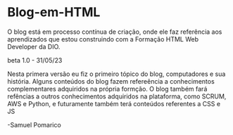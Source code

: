 # Blog-em-HTML
O blog está em processo contínua de criação, onde ele faz referência aos aprendizados que estou construindo com a Formação HTML Web Developer da DIO.

beta 1.0 - 31/05/23

Nesta primera versão eu fiz o primeiro tópico do blog, computadores e sua história. Alguns conteúdos do blog fazem refereência a conhecimentos complementares adquiridos na própria formção.
O blog também fará refências a outros conhecimentos adquiridos na plataforma, como SCRUM, AWS e Python, e futuramente também terá conteúdos referentes a CSS e JS

-Samuel Pomarico 
